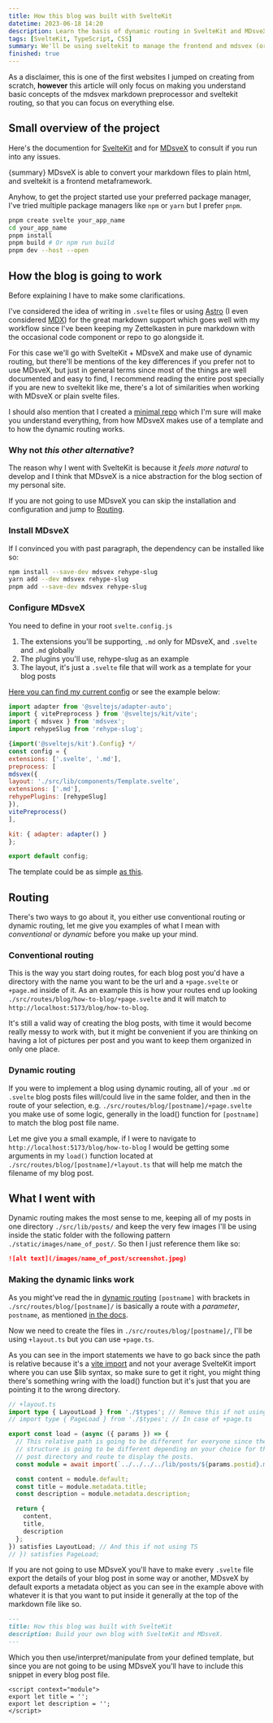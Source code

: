 ```yaml
---
title: How this blog was built with SvelteKit
datetime: 2023-06-18 14:20
description: Learn the basis of dynamic routing in SvelteKit and MDsveX.
tags: [SvelteKit, TypeScript, CSS]
summary: We'll be using sveltekit to manage the frontend and mdsvex (or not) to write the blogs in markdown (plain text), we'll learn how to make use of dynamic routes, and other small extra things.
finished: true
---
```


<script>
import config from '$lib/config';
</script>

As a disclaimer, this is one of the first websites I jumped on creating from scratch, **however** this article will only focus on making you understand basic concepts of the mdsvex markdown preprocessor and sveltekit routing, so that you can focus on everything else.

## Small overview of the project

Here's the documention for [SvelteKit](https://kit.svelte.dev/) and for [MDsveX](https://mdsvex.pngwn.io/) to consult if you run into any issues.

{summary} MDsveX is able to convert your markdown files to plain html, and sveltekit is a frontend metaframework.

Anyhow, to get the project started use your preferred package manager, I've tried multiple package managers like `npm` or `yarn` but I prefer `pnpm`.

```bash
pnpm create svelte your_app_name
cd your_app_name
pnpm install
pnpm build # Or npm run build
pnpm dev --host --open
```

## How the blog is going to work

Before explaining I have to make some clarifications.

I've considered the idea of writing in `.svelte` files or using [Astro](https://astro.build/) (I even considered [MDX](https://mdxjs.com/)) for the great markdown support which goes well with my workflow since I've been keeping my Zettelkasten in pure markdown with the occasional code component or repo to go alongside it.

For this case we'll go with SvelteKit + MDsveX and make use of dynamic routing, but there'll be mentions of the key differences if you prefer not to use MDsveX, but just in general terms since most of the things are well documented and easy to find, I recommend reading the entire post specially if you are new to sveltekit like me, there's a lot of similarities when working with MDsveX or plain svelte files.

I should also mention that I created a [minimal repo](https://github.com/santiagogonzalez-dev/sveltekit-and-mdsvex-blog-example) which I'm sure will make you understand everything, from how MDsveX makes use of a template and to how the dynamic routing works.

### Why not _this other alternative_?

The reason why I went with SvelteKit is because it _feels more natural_ to develop and I think that MDsveX is a nice abstraction for the blog section of my personal site.

If you are not going to use MDsveX you can skip the installation and configuration and jump to [Routing](#routing).

### Install MDsveX

If I convinced you with past paragraph, the dependency can be installed like so:

```bash
npm install --save-dev mdsvex rehype-slug
yarn add --dev mdsvex rehype-slug
pnpm add --save-dev mdsvex rehype-slug
```

### Configure MDsveX

You need to define in your root `svelte.config.js`

1. The extensions you'll be supporting, `.md` only for MDsveX, and `.svelte` and `.md` globally
2. The plugins you'll use, rehype-slug as an example
3. The layout, it's just a `.svelte` file that will work as a template for your blog posts

[Here you can find my current
config]({config.landingpage.repo}/blob/main/svelte.config.js)
or see the example below:

```javascript
import adapter from '@sveltejs/adapter-auto';
import { vitePreprocess } from '@sveltejs/kit/vite';
import { mdsvex } from 'mdsvex';
import rehypeSlug from 'rehype-slug';

{import('@sveltejs/kit').Config} */
const config = {
extensions: ['.svelte', '.md'],
preprocess: [
mdsvex({
layout: './src/lib/components/Template.svelte',
extensions: ['.md'],
rehypePlugins: [rehypeSlug]
}),
vitePreprocess()
],

kit: { adapter: adapter() }
};

export default config;
```

The template could be as simple [as this](https://github.com/santiagogonzalez-dev/sveltekit-and-mdsvex-blog-example/blob/main/src/lib/components/Template.svelte).

## Routing

There's two ways to go about it, you either use conventional routing or dynamic routing, let me give you examples of what I mean with <i>conventional</i> or <i>dynamic</i> before you make up your mind.

### Conventional routing

This is the way you start doing routes, for each blog post you'd have a directory with the name you want to be the url and a `+page.svelte` or `+page.md` inside of it. As an example this is how your routes end up looking `./src/routes/blog/how-to-blog/+page.svelte` and it will match to `http://localhost:5173/blog/how-to-blog`.

It's still a valid way of creating the blog posts, with time it would become really messy to work with, but it might be convenient if you are thinking on having a lot of pictures per post and you want to keep them organized in only one place.

### Dynamic routing

If you were to implement a blog using dynamic routing, all of your `.md` or `.svelte` blog posts files will/could live in the same folder, and then in the route of your selection, e.g. `./src/routes/blog/[postname]/+page.svelte` you make use of some logic, generally in the load() function for `[postname]` to match the blog post file name.

Let me give you a small example, if I were to navigate to `http://localhost:5173/blog/how-to-blog` I would be getting some arguments in my `load()` function located at `./src/routes/blog/[postname]/+layout.ts` that will help me match the filename of my blog post.

## What I went with

Dynamic routing makes the most sense to me, keeping all of my posts in one directory `./src/lib/posts/` and keep the very few images I'll be using inside the static folder with the following pattern `./static/images/name_of_post/`. So then I just reference them like so:

```markdown
![alt text](/images/name_of_post/screenshot.jpeg)
```

### Making the dynamic links work

As you might've read the in [dynamic routing](#dynamic-routing) `[postname]` with brackets in `./src/routes/blog/[postname]/` is basically a route with a _parameter_, `postname`, as mentioned [in the docs](https://kit.svelte.dev/docs/routing).

Now we need to create the files in `./src/routes/blog/[postname]/`, I'll be using `+layout.ts` but you can use `+page.ts`.

As you can see in the import statements we have to go back since the path is relative because it's a [vite import](https://vitejs.dev/guide/features.html#dynamic-import) and not your average SvelteKit import where you can use $lib syntax, so make sure to get it right, you might thing there's something wring with the load() function but it's just that you are pointing it to the wrong directory.

```typescript
// +layout.ts
import type { LayoutLoad } from './$types'; // Remove this if not using TS
// import type { PageLoad } from './$types'; // In case of +page.ts

export const load = (async ({ params }) => {
  // This relative path is going to be different for everyone since the
  // structure is going to be different depending on your choice for the blog
  // post directory and route to display the posts.
  const module = await import(`../../../../lib/posts/${params.postid}.md`);

  const content = module.default;
  const title = module.metadata.title;
  const description = module.metadata.description;

  return {
    content,
    title,
    description
  };
}) satisfies LayoutLoad; // And this if not using TS
// }) satisfies PageLoad;
```

If you are not going to use MDsveX you'll have to make every `.svelte` file export the details of your blog post in some way or another, MDsveX by default exports a metadata object as you can see in the example above with whatever it is that you want to put inside it generally at the top of the markdown file like so.

```markdown
---
title: How this blog was built with SvelteKit
description: Build your own blog with SvelteKit and MDsveX.
---
```

Which you then use/interpret/manipulate from your defined template, but since you are not going to be using MDsveX you'll have to include this snippet in every blog post file.

```svelte
<script context="module">
export let title = '';
export let description = '';
</script>
```
